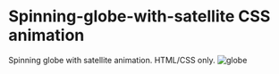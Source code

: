 # Spinning-globe-with-satellite  CSS animation
Spinning globe with satellite animation. HTML/CSS only.
![globe](https://github.com/Alex-Stranger-Dev/Spinning-globe-with-satellite/assets/118556086/183b13ce-f5de-4e38-a2bd-a7b2000611d1)
